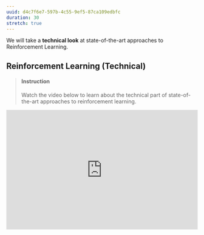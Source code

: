 ```yaml
---
uuid: d4c7f6e7-597b-4c55-9ef5-87ca109edbfc
duration: 30
stretch: true
---
```


We will take a **technical look** at state-of-the-art approaches to Reinforcement Learning.


## Reinforcement Learning (Technical)

> #### Instruction
> Watch the video below to learn about the technical part of state-of-the-art approaches to reinforcement learning.

<iframe width="100%" height="315" src="https://www.youtube.com/embed/0Ey02HT_1Ho" frameborder="0" allow="accelerometer; autoplay; encrypted-media; gyroscope; picture-in-picture" allowfullscreen></iframe>

